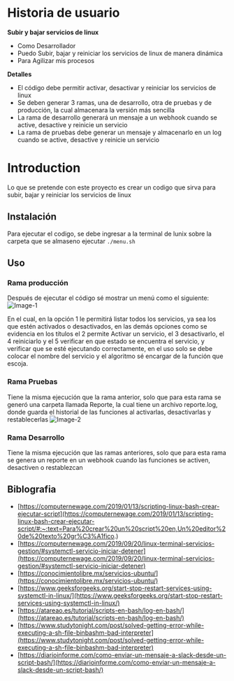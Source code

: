# Historia de usuario

**Subir y bajar servicios de linux**

- Como Desarrollador
- Puedo Subir, bajar y reiniciar los servicios de linux de manera dinámica
- Para Agilizar mis procesos

**Detalles**

- El código debe permitir activar, desactivar y reiniciar los servicios de linux
- Se deben generar 3 ramas, una de desarrollo, otra de pruebas y de producción, la cual almacenara la versión más sencilla
- La rama de desarrollo generará un mensaje a un webhook cuando se active, desactive y reinicie un servicio
- La rama de pruebas debe generar un mensaje y almacenarlo en un log cuando se active, desactive y reinicie un servicio

# Introduction

Lo que se pretende con este proyecto es crear un codigo que sirva para subir, bajar y reiniciar los servicios de linux

## Instalación

Para ejecutar el codigo, se debe ingresar a la terminal de lunix sobre la carpeta que se almaseno ejecutar `./menu.sh`

## Uso

### Rama producción

Después de ejecutar el código sé mostrar un menú como el siguiente:
![Image-1](https://i.postimg.cc/pXbH1dqW/Captura.jpg)

En el cual, en la opción 1 le permitirá listar todos los servicios, ya sea los que estén activados o desactivados, en las demás opciones como se evidencia en los títulos el 2 permite Activar un servicio, el 3 desactivarlo, el 4 reiniciarlo y el 5 verificar en que estado se encuentra el servicio, y verificar que se esté ejecutando correctamente, en el uso solo se debe colocar el nombre del servicio y el algoritmo sé encargar de la función que escoja.

### Rama Pruebas

Tiene la misma ejecución que la rama anterior, solo que para esta rama se generó una carpeta llamada Reporte, la cual tiene un archivo reporte.log, donde guarda el historial de las funciones al activarlas, desactivarlas y restablecerlas
![Image-2](https://i.postimg.cc/Pq3LmDbr/Captura.jpg)

### Rama Desarrollo

Tiene la misma ejecución que las ramas anteriores, solo que para esta rama se genera un reporte en un webhook cuando las funciones se activen, desactiven o restablezcan

## Biblografia

- [https://computernewage.com/2019/01/13/scripting-linux-bash-crear-ejecutar-script](https://computernewage.com/2019/01/13/scripting-linux-bash-crear-ejecutar-script/#:~:text=Para%20crear%20un%20script%20en,Un%20editor%20de%20texto%20gr%C3%A1fico.)
- [https://computernewage.com/2019/09/20/linux-terminal-servicios-gestion/#systemctl-servicio-iniciar-detener](https://computernewage.com/2019/09/20/linux-terminal-servicios-gestion/#systemctl-servicio-iniciar-detener)
- [https://conocimientolibre.mx/servicios-ubuntu/](https://conocimientolibre.mx/servicios-ubuntu/)
- [https://www.geeksforgeeks.org/start-stop-restart-services-using-systemctl-in-linux/](https://www.geeksforgeeks.org/start-stop-restart-services-using-systemctl-in-linux/)
- [https://atareao.es/tutorial/scripts-en-bash/log-en-bash/](https://atareao.es/tutorial/scripts-en-bash/log-en-bash/)
- [https://www.studytonight.com/post/solved-getting-error-while-executing-a-sh-file-binbashm-bad-interpreter](https://www.studytonight.com/post/solved-getting-error-while-executing-a-sh-file-binbashm-bad-interpreter)
- [https://diarioinforme.com/como-enviar-un-mensaje-a-slack-desde-un-script-bash/](https://diarioinforme.com/como-enviar-un-mensaje-a-slack-desde-un-script-bash/)
